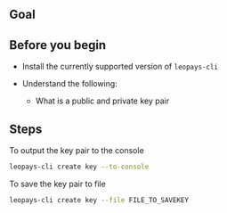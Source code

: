## Goal

## Before you begin

* Install the currently supported version of `leopays-cli`

* Understand the following:
  * What is a public and private key pair

## Steps

To output the key pair to the console

```sh
leopays-cli create key --to-console
```

To save the key pair to file

```sh
leopays-cli create key --file FILE_TO_SAVEKEY
```